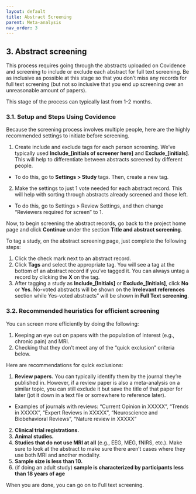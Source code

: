 ```yaml
---
layout: default
title: Abstract Screening
parent: Meta-analysis
nav_order: 3
---
```


## 3. Abstract screening

This process requires going through the abstracts uploaded on Covidence and screening to include or exclude each abstract for full text screening. Be as inclusive as possible at this stage so that you don’t miss any records for full text screening (but not so inclusive that you end up screening over an unreasonable amount of papers).

This stage of the process can typically last from 1-2 months.

### 3.1. Setup and Steps Using Covidence
Because the screening process involves multiple people, here are the highly recommended settings to initiate before screening.
1. Create include and exclude tags for each person screening. We’ve typically used **Include_[initials of screener here]** and **Exclude_[initials]**. This will help to differentiate between abstracts screened by different people.
  * To do this, go to **Settings > Study** tags. Then, create a new tag.
2. Make the settings to just 1 vote needed for each abstract record. This will help with sorting through abstracts already screened and those left.
  * To do this, go to Settings > Review Settings, and then change “Reviewers required for screen” to 1.

Now, to begin screening the abstract records, go back to the project home page and click **Continue** under the section **Title and abstract screening**.

To tag a study, on the abstract screening page, just complete the following steps:
1. Click the check mark next to an abstract record.
2. Click **Tags** and select the appropriate tag. You will see a tag at the bottom of an abstract record if you’ve tagged it. You can always untag a record by clicking the **X** on the tag.
3. After tagging a study as **Include_[Initials]** or **Exclude_[Initials]**, click **No** or **Yes**. No-voted abstracts will be shown on the **Irrelevant references** section while Yes-voted abstracts” will be shown in **Full Text screening**.

### 3.2. Recommended heuristics for efficient screening
You can screen more efficiently by doing the following:
1. Keeping an eye out on papers with the population of interest (e.g., chronic pain) and MRI.
2. Checking that they don’t meet any of the “quick exclusion” criteria below.

Here are recommendations for quick exclusions:
1. **Review papers.** You can typically identify them by the journal they’re published in. However, if a review paper is also a meta-analysis on a similar topic, you can still exclude it but save the title of that paper for later (jot it down in a text file or somewhere to reference later).
  * Examples of journals with reviews: “Current Opinion in XXXXX”, “Trends in XXXXX”, “Expert Reviews in XXXXX”, “Neuroscience and Biobehavioral Reviews”, “Nature review in XXXXX”
2. **Clinical trial registrations.**
3. **Animal studies.**
4. **Studies that do not use MRI at all** (e.g., EEG, MEG, fNIRS, etc.). Make sure to look at the abstract to make sure there aren’t cases where they use both MRI and another modality.
5. **Sample size is less than 10.**
6. (if doing an adult study) **sample is characterized by participants less than 18 years of age**

When you are done, you can go on to Full text screening.
